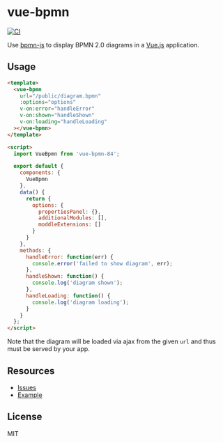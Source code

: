 # vue-bpmn

[![CI](https://github.com/bpmn-io/vue-bpmn/actions/workflows/CI.yml/badge.svg)](https://github.com/bpmn-io/vue-bpmn/actions/workflows/CI.yml)

Use [bpmn-js](https://github.com/bpmn-io/bpmn-js) to display BPMN 2.0 diagrams in a [Vue.js](https://vuejs.org) application.


## Usage

```html
<template>
  <vue-bpmn
    url="/public/diagram.bpmn"
    :options="options"
    v-on:error="handleError"
    v-on:shown="handleShown"
    v-on:loading="handleLoading"
  ></vue-bpmn>
</template>

<script>
  import VueBpmn from 'vue-bpmn-84';

  export default {
    components: {
      VueBpmn
    },
    data() {
      return {
        options: {
          propertiesPanel: {},
          additionalModules: [],
          moddleExtensions: []
        }
      }
    },
    methods: {
      handleError: function(err) {
        console.error('failed to show diagram', err);
      },
      handleShown: function() {
        console.log('diagram shown');
      },
      handleLoading: function() {
        console.log('diagram loading');
      }
    }
  };
</script>
```

Note that the diagram will be loaded via ajax from the given `url` and thus must be served by your app.


## Resources

* [Issues](https://github.com/bpmn-io/vue-bpmn/issues)
* [Example](./example)


## License

MIT
